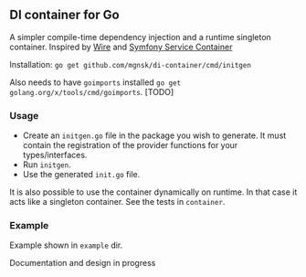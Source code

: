 ## DI container for Go

A simpler compile-time dependency injection and a runtime singleton container. Inspired by [Wire](https://github.com/google/wire) and [Symfony Service Container](https://symfony.com/doc/current/service_container.html)

Installation: `go get github.com/mgnsk/di-container/cmd/initgen`

Also needs to have `goimports` installed `go get golang.org/x/tools/cmd/goimports`. [TODO]

### Usage
* Create an `initgen.go` file in the package you wish to generate. It must contain the registration of the provider functions for your types/interfaces.
* Run `initgen`.
* Use the generated `init.go` file.

It is also possible to use the container dynamically on runtime. In that case it acts like a singleton container. See the tests in `container`.

### Example
Example shown in `example` dir.

Documentation and design in progress
